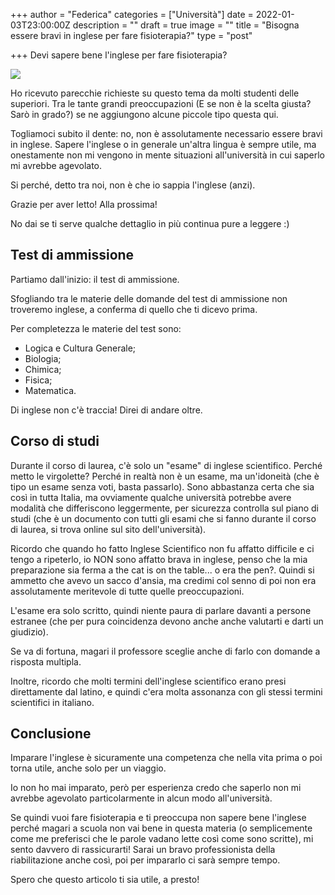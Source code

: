 +++
author = "Federica"
categories = ["Università"]
date = 2022-01-03T23:00:00Z
description = ""
draft = true
image = ""
title = "Bisogna essere bravi in inglese per fare fisioterapia?"
type = "post"

+++
Devi sapere bene l'inglese per fare fisioterapia?

![](/images/simon-frederick-vuv25ofnga8-unsplash.jpg)

Ho ricevuto parecchie richieste su questo tema da molti studenti delle superiori. Tra le tante grandi preoccupazioni (E se non è la scelta giusta? Sarò in grado?) se ne aggiungono alcune piccole tipo questa qui.

Togliamoci subito il dente: no, non è assolutamente necessario essere bravi in inglese. Sapere l'inglese o in generale un'altra lingua è sempre utile, ma onestamente non mi vengono in mente situazioni all'università in cui saperlo mi avrebbe agevolato.

Si perché, detto tra noi, non è che io sappia l'inglese (anzi).

Grazie per aver letto! Alla prossima!

No dai se ti serve qualche dettaglio in più continua pure a leggere :)

## Test di ammissione

Partiamo dall'inizio: il test di ammissione. 

Sfogliando tra le materie delle domande del test di ammissione non troveremo inglese, a conferma di quello che ti dicevo prima. 

Per completezza le materie del test sono:

* Logica e Cultura Generale;
* Biologia;
* Chimica;
* Fisica;
* Matematica.

Di inglese non c'è traccia! Direi di andare oltre.

## Corso di studi

Durante il corso di laurea, c'è solo un "esame" di inglese scientifico. Perché metto le virgolette? Perché in realtà non è un esame, ma un'idoneità (che è tipo un esame senza voti, basta passarlo). Sono abbastanza certa che sia così in tutta Italia, ma ovviamente qualche università potrebbe avere modalità che differiscono leggermente, per sicurezza controlla sul piano di studi (che è un documento con tutti gli esami che si fanno durante il corso di laurea, si trova online sul sito dell'università).

Ricordo che quando ho fatto Inglese Scientifico non fu affatto difficile e ci tengo a ripeterlo, io NON sono affatto brava in inglese, penso che la mia preparazione sia ferma a the cat is on the table... o era the pen?. Quindi si ammetto che avevo un sacco d'ansia, ma credimi col senno di poi non era assolutamente meritevole di tutte quelle preoccupazioni.

L'esame era solo scritto, quindi niente paura di parlare davanti a persone estranee (che per pura coincidenza devono anche anche valutarti e darti un giudizio). 

Se va di fortuna, magari il professore sceglie anche di farlo con domande a risposta multipla. 

Inoltre, ricordo che molti termini dell'inglese scientifico erano presi direttamente dal latino, e quindi c'era molta assonanza con gli stessi termini scientifici in italiano.

## Conclusione

Imparare l'inglese è sicuramente una competenza che nella vita prima o poi torna utile, anche solo per un viaggio. 

Io non ho mai imparato, però per esperienza credo che saperlo non mi avrebbe agevolato particolarmente in alcun modo all'università.

Se quindi vuoi fare fisioterapia e ti preoccupa non sapere bene l'inglese perché magari a scuola non vai bene in questa materia (o semplicemente come me preferisci che le parole vadano lette così come sono scritte), mi sento davvero di rassicurarti! Sarai un bravo professionista della riabilitazione anche così, poi per impararlo ci sarà sempre tempo.

Spero che questo articolo ti sia utile, a presto!